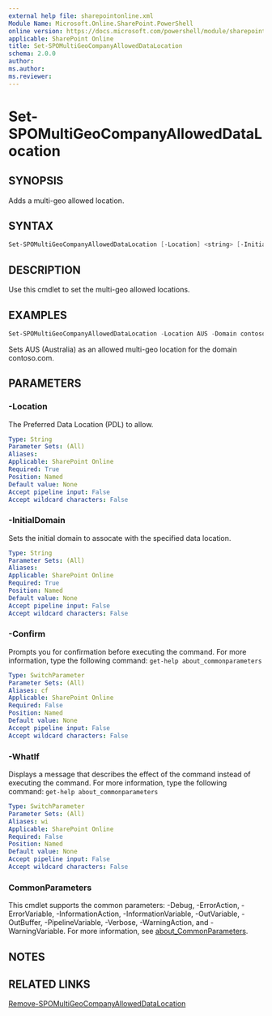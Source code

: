 ```yaml
---
external help file: sharepointonline.xml
Module Name: Microsoft.Online.SharePoint.PowerShell
online version: https://docs.microsoft.com/powershell/module/sharepoint-online/set-spomultigeocompanyalloweddatalocation
applicable: SharePoint Online
title: Set-SPOMultiGeoCompanyAllowedDataLocation
schema: 2.0.0
author:
ms.author:
ms.reviewer:
---
```


# Set-SPOMultiGeoCompanyAllowedDataLocation

## SYNOPSIS

Adds a multi-geo allowed location.

## SYNTAX

```powershell
Set-SPOMultiGeoCompanyAllowedDataLocation [-Location] <string> [-InitialDomain] <string> [-WhatIf] [-Confirm] [<CommonParameters>]
```

## DESCRIPTION

Use this cmdlet to set the multi-geo allowed locations.

## EXAMPLES

```powershell
Set-SPOMultiGeoCompanyAllowedDataLocation -Location AUS -Domain contoso.com
```

Sets AUS (Australia) as an allowed multi-geo location for the domain contoso.com.

## PARAMETERS

### -Location

The Preferred Data Location (PDL) to allow.

```yaml
Type: String
Parameter Sets: (All)
Aliases:
Applicable: SharePoint Online
Required: True
Position: Named
Default value: None
Accept pipeline input: False
Accept wildcard characters: False
```

### -InitialDomain

Sets the initial domain to assocate with the specified data location.

```yaml
Type: String
Parameter Sets: (All)
Aliases:
Applicable: SharePoint Online
Required: True
Position: Named
Default value: None
Accept pipeline input: False
Accept wildcard characters: False
```

### -Confirm

Prompts you for confirmation before executing the command.
For more information, type the following command: `get-help about_commonparameters`

```yaml
Type: SwitchParameter
Parameter Sets: (All)
Aliases: cf
Applicable: SharePoint Online
Required: False
Position: Named
Default value: None
Accept pipeline input: False
Accept wildcard characters: False
```

### -WhatIf

Displays a message that describes the effect of the command instead of executing the command.
For more information, type the following command: `get-help about_commonparameters`

```yaml
Type: SwitchParameter
Parameter Sets: (All)
Aliases: wi
Applicable: SharePoint Online
Required: False
Position: Named
Default value: None
Accept pipeline input: False
Accept wildcard characters: False
```

### CommonParameters

This cmdlet supports the common parameters: -Debug, -ErrorAction, -ErrorVariable, -InformationAction, -InformationVariable, -OutVariable, -OutBuffer, -PipelineVariable, -Verbose, -WarningAction, and -WarningVariable. For more information, see [about_CommonParameters](https://go.microsoft.com/fwlink/p/?LinkID=113216).

## NOTES

## RELATED LINKS

[Remove-SPOMultiGeoCompanyAllowedDataLocation](Remove-SPOMultiGeoCompanyAllowedDataLocation.md)
